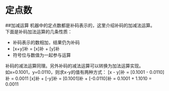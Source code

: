 定点数
=====
##加减运算
机器中的定点数都是补码表示的，这里介绍补码的加减法运算。  
下面是补码加法运算的几条性质：
* 补码表示的数相加，结果仍为补码
* [x+y]补 = [x]补 + [y]补
* 符号位与数值为一起参与运算

补码的减法运算同理。另外补码的减法运算可以转换为加法运算实现。  
如x=0.1001，y=0.0110，则求x-y的值有两种方式：
[x - y]补 = [0.1001 - 0.0110]补 = 0.0011
[x]补 + [-y]补 = [0.1001]补 + [-0.0110]补 = 0.1001 + 1.1010 = 0.0011
